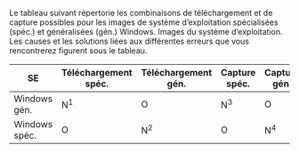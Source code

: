 Le tableau suivant répertorie les combinaisons de téléchargement et de capture possibles pour les images de système d’exploitation spécialisées (spéc.) et généralisées (gén.) Windows. Images du système d’exploitation. Les causes et les solutions liées aux différentes erreurs que vous rencontrerez figurent sous le tableau.

| SE | Téléchargement spéc. | Téléchargement gén. | Capture spéc. | Capture gén. |
| --- | --- | --- | --- | --- |
| Windows gén. |N<sup>1</sup> |O |N<sup>3</sup> |O |
| Windows spéc. |O |N<sup>2</sup> |O |N<sup>4</sup> |


